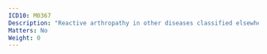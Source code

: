 ```yaml
---
ICD10: M0367
Description: "Reactive arthropathy in other diseases classified elsewhere: Ankle and foot"
Matters: No
Weight: 0
---
```

